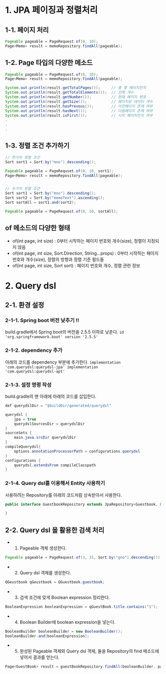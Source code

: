 # 1. JPA 페이징과 정렬처리
## 1-1. 페이지 처리
```java
Pageable pageable = PageRequest.of(0, 10);
Page<Memo> result = memoRepository.findAll(pageable);
```

## 1-2. Page 타입의 다양한 메소드
```java
Pageable pageable = PageRequest.of(0, 10);
Page<Memo> result = memoRepository.findAll(pageable);

System.out.println(result.getTotalPages());     // 총 몇 페이지인지
System.out.println(result.getTotalElements());  // 전체 개수
System.out.println(result.getNumber());         // 현재 페이지 번호
System.out.println(result.getSize());           // 페이지당 데이터 개수
System.out.println(result.hasPrevous());        // 이전페이지 존재 여부
System.out.println(result.hasNext());           // 다음페이지 존재 여부
System.out.println(result.isFirst());           // 시작 페이지인지 여부
.
.
.
```

## 1-3. 정렬 조건 추가하기
```java
// 한가지 정렬 조건
Sort sort1 = Sort.by("mno").descending();

Pageable pageable = PageRequset.of(0, 10, sort1);
Page<Memo> result = memoRepository.findAll(pageable);


// 두가지 정렬 조건
Sort sort1 = Sort.by("mno").descending();
Sort sort2 = Sort.by("memoText").ascending();
Sort sortAll = sort1.and(sort2);

Pageable pageable = PageRequest.of(0, 10, sortAll);
```

## of 메소드의 다양한 형태
- of(int page, int size) : 0부터 시작하는 페이지 번호와 개수(size), 정렬이 지정되지 않음
- of(int page, int size, Sort.Direction, String...props) : 0부터 시작하는 페이지 번호와 개수(size), 정렬의 방향과 정렬 기준 필드들
- of(int page, int size, Sort sort) : 페이지 번호와 개수, 정렬 관련 정보



# 2. Query dsl
## 2-1. 환경 설정
### 2-1-1. Spring boot 버전 낮추기 !!
build.gradle에서 Spring boot의 버전을 2.5.5 이하로 낮춘다.
<code>id 'org.springframework.boot' version '2.5.5'</code>

### 2-1-2. dependency 추가
아래의 코드를 dependency 부분에 추가한다.
<code>implementation 'com.querydsl:querydsl-jpa'
    implementation 'com.querydsl:querydsl-apt'</code>

### 2-1-3. 설정 명령 작성
build.gradle의 맨 아래에 아래의 코드를 삽입한다.
```java
def querydslDir = "$buildDir/generated/querydsl"

querydsl {
    jpa = true
    querydslSourcesDir = querydslDir
}
sourceSets {
    main.java.srcDir querydslDir
}
compileQuerydsl{
    options.annotationProcessorPath = configurations.querydsl
}
configurations {
    querydsl.extendsFrom compileClasspath
}
```

### 2-1-4. Query dsl를 이용해서 Entity 사용하기
사용하려는 Repository를 아래의 코드처럼 상속받아서 사용한다.
```java
public interface GuestbookRepository extends JpaRepository<Guestbook, Long>, QuerydslPredicateExecutor<Guestbook>{
    
}
```

## 2-2. Query dsl 을 활용한 검색 처리
- 1. Pageable 객체 생성한다.
```java
Pageable pageable = PageRequest.of(3, 15, Sort.by("gno").descending());
```
- 2. Query dsl 객체를 생성한다.
```java
QGeustbook qGeustbook = QGuestbook.guestbook;
```
- 3. 검색 조건에 맞게 Boolean expression 정리한다.
```java
BooleanExpression booleanExpression = qGuestBook.title.contains("1");
```
- 4. Boolean Builder에 boolean expression을 넣는다.
```java
BooleanBuilder booleanBuilder = new BooleanBuilder();
booleanBuilder.and(booleanExpression);
```
- 5. 완성된 Pageable 객체와 Query dsl 객체, 둘을 Repository의 find 메소드에 넣어서 결과를 얻는다.
```java
Page<GuestBook> result = guestBookRepository.findAll(booleanBuilder, pageable);
```